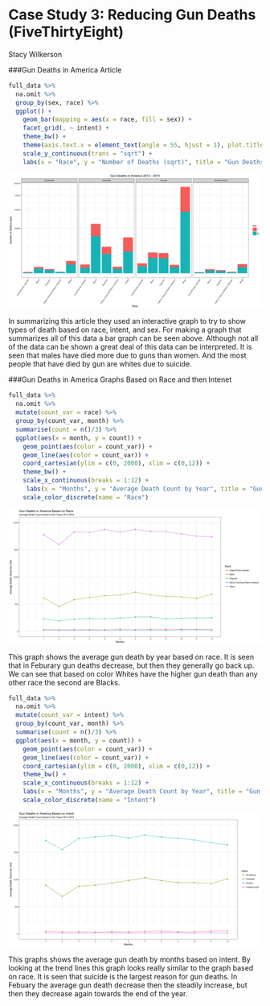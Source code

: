 # Case Study 3: Reducing Gun Deaths (FiveThirtyEight)
Stacy Wilkerson  



###Gun Deaths in America Article  


```r
full_data %>% 
  na.omit %>%
  group_by(sex, race) %>%
  ggplot() +
    geom_bar(mapping = aes(x = race, fill = sex)) +
    facet_grid(. ~ intent) +
    theme_bw() +
    theme(axis.text.x = element_text(angle = 55, hjust = 1), plot.title = element_text(hjust = 0.5)) +
    scale_y_continuous(trans = "sqrt") +
    labs(x = "Race", y = "Number of Deaths (sqrt)", title = "Gun Deaths in America 2012 - 2014")
```

![](CaseStudy3_files/figure-html/unnamed-chunk-1-1.png)<!-- -->

In summarizing this article they used an interactive graph to try to show types of death based on race, intent, and sex. For making a graph that summarizes all of this data a bar graph can be seen above. Although not all of the data can be shown a great deal of this data can be interpreted. It is seen that males have died more due to guns than women. And the most people that have died by gun are whites due to suicide.    

###Gun Deaths in America Graphs Based on Race and then Intenet


```r
full_data %>%
  na.omit %>%
  mutate(count_var = race) %>%
  group_by(count_var, month) %>%
  summarise(count = n()/3) %>%
  ggplot(aes(x = month, y = count)) +
    geom_point(aes(color = count_var)) +
    geom_line(aes(color = count_var)) +
    coord_cartesian(ylim = c(0, 2000), xlim = c(0,12)) +
    theme_bw() +
    scale_x_continuous(breaks = 1:12) + 
     labs(x = "Months", y = "Average Death Count by Year", title = "Gun Deaths in America Based on Race", subtitle = "Average Death Count based on the Years 2012-2014") +
    scale_color_discrete(name = "Race")
```

![](CaseStudy3_files/figure-html/unnamed-chunk-2-1.png)<!-- -->

This graph shows the average gun death by year based on race. It is seen that in Feburary gun deaths decrease, but then they generally go back up. We can see that based on color Whites have the higher gun death than any other race the second are Blacks.    


```r
full_data %>%
  na.omit %>%
  mutate(count_var = intent) %>%
  group_by(count_var, month) %>%
  summarise(count = n()/3) %>%
  ggplot(aes(x = month, y = count)) +
    geom_point(aes(color = count_var)) +
    geom_line(aes(color = count_var)) +
    coord_cartesian(ylim = c(0, 2000), xlim = c(0,12)) +
    theme_bw() +
    scale_x_continuous(breaks = 1:12) +
    labs(x = "Months", y = "Average Death Count by Year", title = "Gun Deaths in America Based on Intent", subtitle = "Average Death Count based on the Years 2012-2014") +
    scale_color_discrete(name = "Intent")
```

![](CaseStudy3_files/figure-html/unnamed-chunk-3-1.png)<!-- -->

This graphs shows the average gun death by months based on intent. By looking at the trend lines this graph looks really similar to the graph based on race. It is seen that suicide is the largest reason for gun deaths. In Febuary the average gun death decrease then the steadily increase, but then they decrease again towards the end of the year. 




